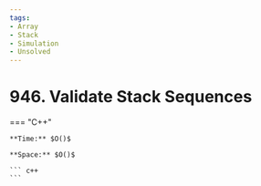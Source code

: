 ```yaml
---
tags:
- Array
- Stack
- Simulation
- Unsolved
---
```



# 946. Validate Stack Sequences

=== "C++"

    **Time:** $O()$

    **Space:** $O()$

    ``` c++
    ```